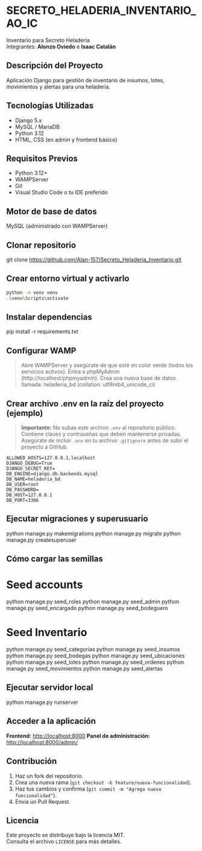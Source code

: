 # SECRETO_HELADERIA_INVENTARIO_AO_IC
Inventario para Secreto Heladería  
Integrantes: **Alonzo Oviedo** e **Isaac Catalán**

## Descripción del Proyecto
Aplicación Django para gestión de inventario de insumos, lotes, movimientos y alertas para una heladería.

## Tecnologías Utilizadas
- Django 5.x
- MySQL / MariaDB
- Python 3.12
- HTML, CSS (en admin y frontend básico)

## Requisitos Previos
- Python 3.12+
- WAMPServer
- Git
- Visual Studio Code o tu IDE preferido

## Motor de base de datos
MySQL (administrado con WAMPServer)

## Clonar repositorio
git clone https://github.com/Alan-157/Secreto_Heladeria_Inventario.git


## Crear entorno virtual y activarlo
```bash
python -m venv venv
.\venv\Scripts\activate
```

## Instalar dependencias
pip install -r requirements.txt

## Configurar WAMP
> Abre WAMPServer y asegúrate de que esté en color verde (todos los servicios activos).
> Entra a phpMyAdmin (http://localhost/phpmyadmin).
> Crea una nueva base de datos llamada:
heladeria_bd (collation: utf8mb4_unicode_ci) 

## Crear archivo .env en la raíz del proyecto (ejemplo)
> **Importante:** No subas este archivo `.env` al repositorio público.  
> Contiene claves y contraseñas que deben mantenerse privadas.  
> Asegúrate de incluir `.env` en tu archivo `.gitignore` antes de subir el proyecto a GitHub.

```env
ALLOWED_HOSTS=127.0.0.1,localhost
DJANGO_DEBUG=True
DJANGO_SECRET_KEY=
DB_ENGINE=django.db.backends.mysql
DB_NAME=heladeria_bd
DB_USER=root
DB_PASSWORD=
DB_HOST=127.0.0.1
DB_PORT=3306
```
## Ejecutar migraciones y superusuario
python manage.py makemigrations
python manage.py migrate
python manage.py createsuperuser

## Cómo cargar las semillas
# Seed accounts
python manage.py seed_roles
python manage.py seed_admin
python manage.py seed_encargado
python manage.py seed_bodeguero
# Seed Inventario
python manage.py seed_categorias
python manage.py seed_insumos
python manage.py seed_bodegas
python manage.py seed_ubicaciones
python manage.py seed_lotes
python manage.py seed_ordenes
python manage.py seed_movimientos
python manage.py seed_alertas

## Ejecutar servidor local
python manage.py runserver

## Acceder a la aplicación
**Frontend:** [http://localhost:8000](http://localhost:8000)
**Panel de administración:** [http://localhost:8000/admin/](http://localhost:8000/admin/)

## Contribución
1. Haz un fork del repositorio.
2. Crea una nueva rama (`git checkout -b feature/nueva-funcionalidad`).
3. Haz tus cambios y confirma (`git commit -m "Agrega nueva funcionalidad"`).
4. Envía un Pull Request.

## Licencia
Este proyecto se distribuye bajo la licencia MIT.  
Consulta el archivo `LICENSE` para más detalles.